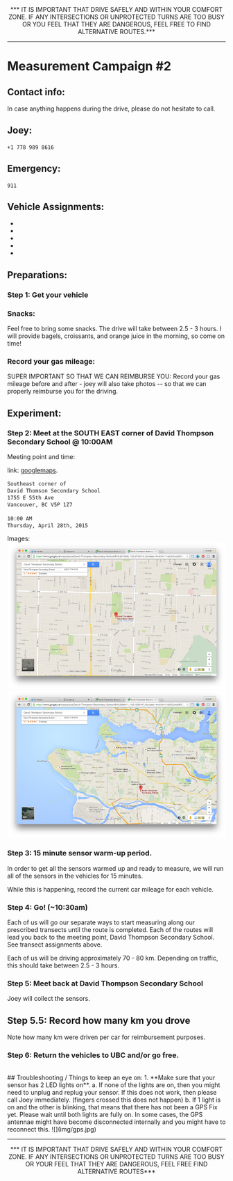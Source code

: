 <CENTER>
*** IT IS IMPORTANT THAT DRIVE SAFELY AND WITHIN YOUR COMFORT ZONE. IF ANY INTERSECTIONS OR UNPROTECTED TURNS ARE TOO BUSY OR YOU FEEL THAT THEY ARE DANGEROUS, FEEL FREE TO FIND ALTERNATIVE ROUTES.***
</CENTER>

***

# Measurement Campaign #2


## Contact info:
In case anything happens during the drive, please do not hesitate to call.
## Joey: 
	+1 778 989 8616
	
## Emergency:
	911

## Vehicle Assignments:
*
*
*
*
*


##  Preparations: 

### Step 1: Get your vehicle


### Snacks:
Feel free to bring some snacks. The drive will take between 2.5 - 3 hours. I will provide bagels, croissants, and orange juice in the morning, so come on time! 

### Record your gas mileage:
SUPER IMPORTANT SO THAT WE CAN REIMBURSE YOU: Record your gas mileage before and after - joey will also take photos -- so that we can properly reimburse you for the driving. 


##  Experiment: 
### Step 2: Meet at the SOUTH EAST corner of David Thompson Secondary School @ 10:00AM
Meeting point and time:

link: [googlemaps](https://www.google.ca/maps/place/David+Thompson+Secondary+School/@49.220862,-123.07058,15z/data=!4m2!3m1!1s0x0:0xc8367ae140cc277b). 
	
	Southeast corner of
	David Thomson Secondary School
	1755 E 55th Ave
	Vancouver, BC V5P 1Z7
	
	10:00 AM 
	Thursday, April 28th, 2015
	

Images:
![](img/meet1.png)
![](img/meet2.png)


### Step 3: 15 minute sensor warm-up period.
In order to get all the sensors warmed up and ready to measure, we will run all of the sensors in the vehicles for 15 minutes. 

While this is happening, record the current car mileage for each vehicle.

### Step 4: Go! (~10:30am)
Each of us will go our separate ways to start measuring along our prescribed transects until the route is completed. Each of the routes will lead you back to the meeting point, David Thompson Secondary School. See transect assignments above. 

Each of us will be driving approximately 70 - 80 km. Depending on traffic, this should take between 2.5 - 3 hours. 

### Step 5: Meet back at David Thompson Secondary School
Joey will collect the sensors. 

## Step 5.5: Record how many km you drove
Note how many km were driven per car for reimbursement purposes.

### Step 6: Return the vehicles to UBC and/or go free. 

<br>
## Troubleshooting / Things to keep an eye on:
1. **Make sure that your sensor has 2 LED lights on**.
	a. 	If none of the lights are on, then you might need to unplug and replug your sensor. If this does not work, then please call Joey immediately. (fingers crossed this does not happen)
	b.  If 1 light is on and the other is blinking, that means that there has not been a GPS Fix yet. Please wait until both lights are fully on. In some cases, the GPS antennae might have become disconnected internally and you might have to reconnect this. 
	![](img/gps.jpg)

***

<CENTER>
*** IT IS IMPORTANT THAT DRIVE SAFELY AND WITHIN YOUR COMFORT ZONE. IF ANY INTERSECTIONS OR UNPROTECTED TURNS ARE TOO BUSY OR YOUR FEEL THAT THEY ARE DANGEROUS, FEEL FREE FIND ALTERNATIVE ROUTES***
</CENTER>

